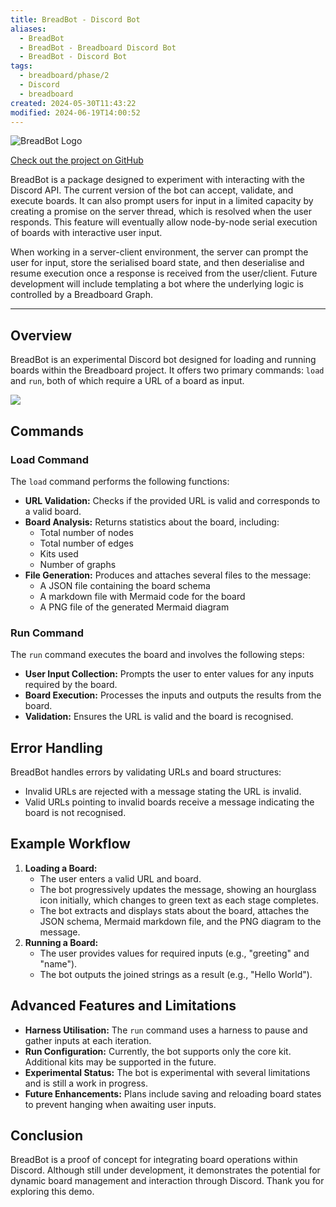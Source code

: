 ```yaml
---
title: BreadBot - Discord Bot
aliases:
  - BreadBot
  - BreadBot - Breadboard Discord Bot
  - BreadBot - Discord Bot
tags:
  - breadboard/phase/2
  - Discord
  - breadboard
created: 2024-05-30T11:43:22
modified: 2024-06-19T14:00:52
---
```


![BreadBot Logo](projects/Breadboard/files/Pasted%20image%2020240529141552.png)

[Check out the project on GitHub](https://github.com/ExaDev/breadbot/branches)

BreadBot is a package designed to experiment with interacting with the Discord API. The current version of the bot can accept, validate, and execute boards. It can also prompt users for input in a limited capacity by creating a promise on the server thread, which is resolved when the user responds. This feature will eventually allow node-by-node serial execution of boards with interactive user input.

When working in a server-client environment, the server can prompt the user for input, store the serialised board state, and then deserialise and resume execution once a response is received from the user/client. Future development will include templating a bot where the underlying logic is controlled by a Breadboard Graph.

---

## Overview

BreadBot is an experimental Discord bot designed for loading and running boards within the Breadboard project. It offers two primary commands: `load` and `run`, both of which require a URL of a board as input.

![](https://youtu.be/8xcRVE2FXrs)

## Commands

### Load Command

The `load` command performs the following functions:
- **URL Validation:** Checks if the provided URL is valid and corresponds to a valid board.
- **Board Analysis:** Returns statistics about the board, including:
	- Total number of nodes
	- Total number of edges
	- Kits used
	- Number of graphs
- **File Generation:** Produces and attaches several files to the message:
	- A JSON file containing the board schema
	- A markdown file with Mermaid code for the board
	- A PNG file of the generated Mermaid diagram

### Run Command

The `run` command executes the board and involves the following steps:
- **User Input Collection:** Prompts the user to enter values for any inputs required by the board.
- **Board Execution:** Processes the inputs and outputs the results from the board.
- **Validation:** Ensures the URL is valid and the board is recognised.

## Error Handling

BreadBot handles errors by validating URLs and board structures:
- Invalid URLs are rejected with a message stating the URL is invalid.
- Valid URLs pointing to invalid boards receive a message indicating the board is not recognised.

## Example Workflow

1. **Loading a Board:**
	- The user enters a valid URL and board.
	- The bot progressively updates the message, showing an hourglass icon initially, which changes to green text as each stage completes.
	- The bot extracts and displays stats about the board, attaches the JSON schema, Mermaid markdown file, and the PNG diagram to the message.
2. **Running a Board:**
	- The user provides values for required inputs (e.g., "greeting" and "name").
	- The bot outputs the joined strings as a result (e.g., "Hello World").

## Advanced Features and Limitations

- **Harness Utilisation:** The `run` command uses a harness to pause and gather inputs at each iteration.
- **Run Configuration:** Currently, the bot supports only the core kit. Additional kits may be supported in the future.
- **Experimental Status:** The bot is experimental with several limitations and is still a work in progress.
- **Future Enhancements:** Plans include saving and reloading board states to prevent hanging when awaiting user inputs.

## Conclusion

BreadBot is a proof of concept for integrating board operations within Discord. Although still under development, it demonstrates the potential for dynamic board management and interaction through Discord. Thank you for exploring this demo.
